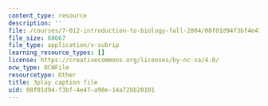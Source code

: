 ```yaml
---
content_type: resource
description: ''
file: /courses/7-012-introduction-to-biology-fall-2004/08f01d94f3bf4e47a98e14a72bb20101_Eqom7VcaEKI.srt
file_size: 68667
file_type: application/x-subrip
learning_resource_types: []
license: https://creativecommons.org/licenses/by-nc-sa/4.0/
ocw_type: OCWFile
resourcetype: Other
title: 3play caption file
uid: 08f01d94-f3bf-4e47-a98e-14a72bb20101
---
```


